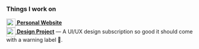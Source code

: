 ### Things I work on

[<img src="https://avatars.githubusercontent.com/u/8798356?v=4" width="24" height="24" align="center"> **Personal Website**](https://github.com/website)   
[<img src="https://i.imgur.com/XoHgvmU.jpg" width="24" height="24" align="center"> **Design Project**](https://designproject.io) — A UI/UX design subscription so good it should come with a warning label 🎨.

